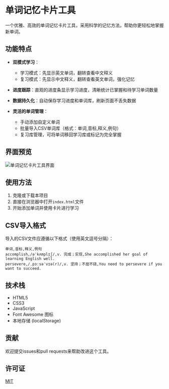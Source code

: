 # 单词记忆卡片工具

一个优雅、高效的单词记忆卡片工具，采用科学的记忆方法，帮助你更轻松地掌握新单词。

## 功能特点

- **双模式学习**：
  - 学习模式：先显示英文单词，翻转查看中文释义
  - 复习模式：先显示中文释义，翻转查看英文单词，强化记忆

- **进度跟踪**：直观的进度条显示学习进度，清晰统计已掌握和待学习单词数量

- **数据持久化**：自动保存学习进度和单词库，刷新页面不丢失数据

- **灵活的单词管理**：
  - 手动添加自定义单词
  - 批量导入CSV单词库（格式：单词,音标,释义,例句）
  - 复习库管理，可将单词移回学习库或标记为完全掌握

## 界面预览

![单词记忆卡片工具界面](https://picsum.photos/800/500?random=1)

## 使用方法

1. 克隆或下载本项目
2. 直接在浏览器中打开`index.html`文件
3. 开始添加单词并使用卡片进行学习

## CSV导入格式

导入的CSV文件应遵循以下格式（使用英文逗号分隔）：

```
单词,音标,释义,例句
accomplish,/əˈkʌmplɪʃ/,v. 完成；实现,She accomplished her goal of learning English well.
persevere,/ˌpɜːsəˈvɪə(r)/,v. 坚持；不屈不挠,You need to persevere if you want to succeed.
```

## 技术栈

- HTML5
- CSS3
- JavaScript
- Font Awesome 图标
- 本地存储 (localStorage)

## 贡献

欢迎提交issues和pull requests来帮助改进这个工具。

## 许可证

[MIT](LICENSE)
